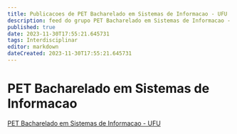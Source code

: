 ```yaml
---
title: Publicacoes de PET Bacharelado em Sistemas de Informacao - UFU
description: feed do grupo PET Bacharelado em Sistemas de Informacao - UFU
published: true
date: 2023-11-30T17:55:21.645731
tags: Interdisciplinar
editor: markdown
dateCreated: 2023-11-30T17:55:21.645731
---
```


# PET Bacharelado em Sistemas de Informacao
[PET Bacharelado em Sistemas de Informacao - UFU](/grupo/121PETBachareladoemSistemasdeInformacaoUFU.md)